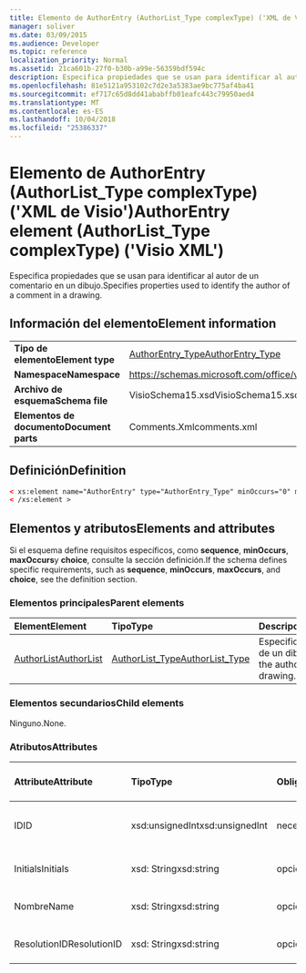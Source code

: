 ```yaml
---
title: Elemento de AuthorEntry (AuthorList_Type complexType) ('XML de Visio')
manager: soliver
ms.date: 03/09/2015
ms.audience: Developer
ms.topic: reference
localization_priority: Normal
ms.assetid: 21ca601b-27f0-b30b-a99e-56359bdf594c
description: Especifica propiedades que se usan para identificar al autor de un comentario en un dibujo.
ms.openlocfilehash: 81e5121a953102c7d2e3a5383ae9bc775af4ba41
ms.sourcegitcommit: ef717c65d8dd41ababffb01eafc443c79950aed4
ms.translationtype: MT
ms.contentlocale: es-ES
ms.lasthandoff: 10/04/2018
ms.locfileid: "25386337"
---
```

# <a name="authorentry-element-authorlisttype-complextype-visio-xml"></a><span data-ttu-id="d425a-103">Elemento de AuthorEntry (AuthorList_Type complexType) ('XML de Visio')</span><span class="sxs-lookup"><span data-stu-id="d425a-103">AuthorEntry element (AuthorList_Type complexType) ('Visio XML')</span></span>

<span data-ttu-id="d425a-104">Especifica propiedades que se usan para identificar al autor de un comentario en un dibujo.</span><span class="sxs-lookup"><span data-stu-id="d425a-104">Specifies properties used to identify the author of a comment in a drawing.</span></span>
  
## <a name="element-information"></a><span data-ttu-id="d425a-105">Información del elemento</span><span class="sxs-lookup"><span data-stu-id="d425a-105">Element information</span></span>

|||
|:-----|:-----|
|<span data-ttu-id="d425a-106">**Tipo de elemento**</span><span class="sxs-lookup"><span data-stu-id="d425a-106">**Element type**</span></span> <br/> |[<span data-ttu-id="d425a-107">AuthorEntry_Type</span><span class="sxs-lookup"><span data-stu-id="d425a-107">AuthorEntry_Type</span></span>](authorentry_type-complextypevisio-xml.md) <br/> |
|<span data-ttu-id="d425a-108">**Namespace**</span><span class="sxs-lookup"><span data-stu-id="d425a-108">**Namespace**</span></span> <br/> |https://schemas.microsoft.com/office/visio/2012/main  <br/> |
|<span data-ttu-id="d425a-109">**Archivo de esquema**</span><span class="sxs-lookup"><span data-stu-id="d425a-109">**Schema file**</span></span> <br/> |<span data-ttu-id="d425a-110">VisioSchema15.xsd</span><span class="sxs-lookup"><span data-stu-id="d425a-110">VisioSchema15.xsd</span></span>  <br/> |
|<span data-ttu-id="d425a-111">**Elementos de documento**</span><span class="sxs-lookup"><span data-stu-id="d425a-111">**Document parts**</span></span> <br/> |<span data-ttu-id="d425a-112">Comments.Xml</span><span class="sxs-lookup"><span data-stu-id="d425a-112">comments.xml</span></span>  <br/> |
   
## <a name="definition"></a><span data-ttu-id="d425a-113">Definición</span><span class="sxs-lookup"><span data-stu-id="d425a-113">Definition</span></span>

```XML
< xs:element name="AuthorEntry" type="AuthorEntry_Type" minOccurs="0" maxOccurs="unbounded" >
< /xs:element >
```

## <a name="elements-and-attributes"></a><span data-ttu-id="d425a-114">Elementos y atributos</span><span class="sxs-lookup"><span data-stu-id="d425a-114">Elements and attributes</span></span>

<span data-ttu-id="d425a-115">Si el esquema define requisitos específicos, como **sequence**, **minOccurs**, **maxOccurs**y **choice**, consulte la sección definición.</span><span class="sxs-lookup"><span data-stu-id="d425a-115">If the schema defines specific requirements, such as **sequence**, **minOccurs**, **maxOccurs**, and **choice**, see the definition section.</span></span> 
  
### <a name="parent-elements"></a><span data-ttu-id="d425a-116">Elementos principales</span><span class="sxs-lookup"><span data-stu-id="d425a-116">Parent elements</span></span>

|<span data-ttu-id="d425a-117">**Element**</span><span class="sxs-lookup"><span data-stu-id="d425a-117">**Element**</span></span>|<span data-ttu-id="d425a-118">**Tipo**</span><span class="sxs-lookup"><span data-stu-id="d425a-118">**Type**</span></span>|<span data-ttu-id="d425a-119">**Descripción**</span><span class="sxs-lookup"><span data-stu-id="d425a-119">**Description**</span></span>|
|:-----|:-----|:-----|
|[<span data-ttu-id="d425a-120">AuthorList</span><span class="sxs-lookup"><span data-stu-id="d425a-120">AuthorList</span></span>](authorlist-element-comments_type-complextypevisio-xml.md) <br/> |[<span data-ttu-id="d425a-121">AuthorList_Type</span><span class="sxs-lookup"><span data-stu-id="d425a-121">AuthorList_Type</span></span>](authorlist_type-complextypevisio-xml.md) <br/> |<span data-ttu-id="d425a-122">Especifica a los autores de un dibujo.</span><span class="sxs-lookup"><span data-stu-id="d425a-122">Specifies the authors in a drawing.</span></span>  <br/> |
   
### <a name="child-elements"></a><span data-ttu-id="d425a-123">Elementos secundarios</span><span class="sxs-lookup"><span data-stu-id="d425a-123">Child elements</span></span>

<span data-ttu-id="d425a-124">Ninguno.</span><span class="sxs-lookup"><span data-stu-id="d425a-124">None.</span></span>
  
### <a name="attributes"></a><span data-ttu-id="d425a-125">Atributos</span><span class="sxs-lookup"><span data-stu-id="d425a-125">Attributes</span></span>

|<span data-ttu-id="d425a-126">**Attribute**</span><span class="sxs-lookup"><span data-stu-id="d425a-126">**Attribute**</span></span>|<span data-ttu-id="d425a-127">**Tipo**</span><span class="sxs-lookup"><span data-stu-id="d425a-127">**Type**</span></span>|<span data-ttu-id="d425a-128">**Obligatorio**</span><span class="sxs-lookup"><span data-stu-id="d425a-128">**Required**</span></span>|<span data-ttu-id="d425a-129">**Descripción**</span><span class="sxs-lookup"><span data-stu-id="d425a-129">**Description**</span></span>|<span data-ttu-id="d425a-130">**Valores posibles**</span><span class="sxs-lookup"><span data-stu-id="d425a-130">**Possible values**</span></span>|
|:-----|:-----|:-----|:-----|:-----|
|<span data-ttu-id="d425a-131">ID</span><span class="sxs-lookup"><span data-stu-id="d425a-131">ID</span></span>  <br/> |<span data-ttu-id="d425a-132">xsd:unsignedInt</span><span class="sxs-lookup"><span data-stu-id="d425a-132">xsd:unsignedInt</span></span>  <br/> |<span data-ttu-id="d425a-133">necesario</span><span class="sxs-lookup"><span data-stu-id="d425a-133">required</span></span>  <br/> |<span data-ttu-id="d425a-134">Un valor basado en uno que identifica al autor.</span><span class="sxs-lookup"><span data-stu-id="d425a-134">A one-based value that identifies the author.</span></span>  <br/> |<span data-ttu-id="d425a-135">Valores del tipo xsd:unsignedInt.</span><span class="sxs-lookup"><span data-stu-id="d425a-135">Values of the xsd:unsignedInt type.</span></span>  <br/> |
|<span data-ttu-id="d425a-136">Initials</span><span class="sxs-lookup"><span data-stu-id="d425a-136">Initials</span></span>  <br/> |<span data-ttu-id="d425a-137">xsd: String</span><span class="sxs-lookup"><span data-stu-id="d425a-137">xsd:string</span></span>  <br/> |<span data-ttu-id="d425a-138">opcional</span><span class="sxs-lookup"><span data-stu-id="d425a-138">optional</span></span>  <br/> |<span data-ttu-id="d425a-139">Las iniciales del autor.</span><span class="sxs-lookup"><span data-stu-id="d425a-139">The initials of the author.</span></span>  <br/> |<span data-ttu-id="d425a-140">Valores del tipo XSD: String.</span><span class="sxs-lookup"><span data-stu-id="d425a-140">Values of the xsd:string type.</span></span>  <br/> |
|<span data-ttu-id="d425a-141">Nombre</span><span class="sxs-lookup"><span data-stu-id="d425a-141">Name</span></span>  <br/> |<span data-ttu-id="d425a-142">xsd: String</span><span class="sxs-lookup"><span data-stu-id="d425a-142">xsd:string</span></span>  <br/> |<span data-ttu-id="d425a-143">opcional</span><span class="sxs-lookup"><span data-stu-id="d425a-143">optional</span></span>  <br/> |<span data-ttu-id="d425a-144">El nombre del autor.</span><span class="sxs-lookup"><span data-stu-id="d425a-144">The name of the author.</span></span>  <br/> |<span data-ttu-id="d425a-145">Valores del tipo XSD: String.</span><span class="sxs-lookup"><span data-stu-id="d425a-145">Values of the xsd:string type.</span></span>  <br/> |
|<span data-ttu-id="d425a-146">ResolutionID</span><span class="sxs-lookup"><span data-stu-id="d425a-146">ResolutionID</span></span>  <br/> |<span data-ttu-id="d425a-147">xsd: String</span><span class="sxs-lookup"><span data-stu-id="d425a-147">xsd:string</span></span>  <br/> |<span data-ttu-id="d425a-148">opcional</span><span class="sxs-lookup"><span data-stu-id="d425a-148">optional</span></span>  <br/> |<span data-ttu-id="d425a-149">Un identificador único para el autor.</span><span class="sxs-lookup"><span data-stu-id="d425a-149">A unique identifier for the author.</span></span>  <br/> |<span data-ttu-id="d425a-150">Valores del tipo XSD: String.</span><span class="sxs-lookup"><span data-stu-id="d425a-150">Values of the xsd:string type.</span></span>  <br/> |
   

